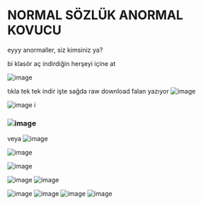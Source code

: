 # NORMAL SÖZLÜK ANORMAL KOVUCU
eyyy anormaller, siz kimsiniz ya?


bi klasör aç indirdiğin herşeyi içine at

![image](https://github.com/user-attachments/assets/15e64417-e0d5-4023-a987-10a39b054252)

tıkla tek tek indir işte sağda raw download falan yazıyor
![image](https://github.com/user-attachments/assets/8ac7f219-8901-4efc-9b73-2db0ff7f3bc6)



![image](https://github.com/user-attachments/assets/2f3a947d-6673-4673-84dd-3d4b3001706b)
i
### ![image](https://github.com/user-attachments/assets/83f80234-b607-4b25-8a28-4826b46bafb1)


veya
![image](https://github.com/user-attachments/assets/048062dd-2781-4337-9d9a-04785e3b14d3)



![image](https://github.com/user-attachments/assets/7cd9e3a2-f682-443a-852a-77c1e61c3925)


![image](https://github.com/user-attachments/assets/070b3921-680f-47dd-9bf8-b2f99cbef278)

![image](https://github.com/user-attachments/assets/a1787bd7-7cfb-487b-8b17-50212020b702)
![image](https://github.com/user-attachments/assets/e5dc80f9-7545-4b1c-9bb3-32afd5478c3e)

![image](https://github.com/user-attachments/assets/6bfd7820-6352-4181-a430-83fa192640c7)
![image](https://github.com/user-attachments/assets/d47c9435-e2b8-4e7b-90c9-d2cffdb1eefb)
![image](https://github.com/user-attachments/assets/6c629894-b532-4fb9-a365-84c4c17e095a)
![image](https://github.com/user-attachments/assets/b0c98c22-3c2d-44eb-862e-d807dcbd2831)

